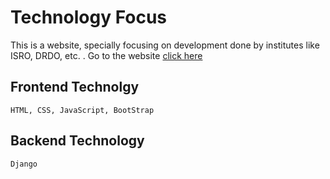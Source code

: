 # Technology Focus 

This is a website, specially focusing on development done by institutes like ISRO, DRDO, etc. .
Go to the website [click here](http://technologyfocus.pythonanywhere.com/)

## Frontend Technolgy
    HTML, CSS, JavaScript, BootStrap
    
## Backend Technology
    Django
